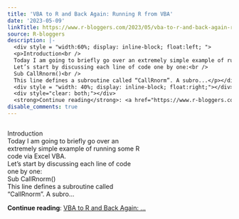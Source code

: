 ```yaml
---
title: 'VBA to R and Back Again: Running R from VBA'
date: '2023-05-09'
linkTitle: https://www.r-bloggers.com/2023/05/vba-to-r-and-back-again-running-r-from-vba/
source: R-bloggers
description: |-
  <div style = "width:60%; display: inline-block; float:left; ">
  <p>Introduction<br />
  Today I am going to briefly go over an extremely simple example of running some R code via Excel VBA.<br />
  Let’s start by discussing each line of code one by one:<br />
  Sub CallRnorm()<br />
  This line defines a subroutine called “CallRnorm”. A subro...</p></div>
  <div style = "width: 40%; display: inline-block; float:right;"></div>
  <div style="clear: both;"></div>
  <strong>Continue reading</strong>: <a href="https://www.r-bloggers.com/2023/05/vba-to-r-and-back-again-running-r-from-vba/">VBA to R and Back Again: ...
disable_comments: true
---
```

<div style = "width:60%; display: inline-block; float:left; ">
<p>Introduction<br />
Today I am going to briefly go over an extremely simple example of running some R code via Excel VBA.<br />
Let’s start by discussing each line of code one by one:<br />
Sub CallRnorm()<br />
This line defines a subroutine called “CallRnorm”. A subro...</p></div>
<div style = "width: 40%; display: inline-block; float:right;"></div>
<div style="clear: both;"></div>
<strong>Continue reading</strong>: <a href="https://www.r-bloggers.com/2023/05/vba-to-r-and-back-again-running-r-from-vba/">VBA to R and Back Again: ...